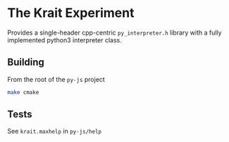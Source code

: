 # The Krait Experiment

Provides a single-header cpp-centric `py_interpreter.h` library with a fully implemented python3 interpreter class.

## Building

From the root of the `py-js` project

```bash
make cmake
```

## Tests

See `krait.maxhelp` in `py-js/help`
